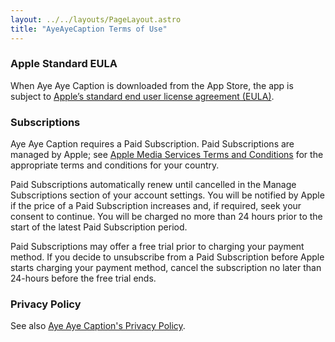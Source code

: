 ```yaml
---
layout: ../../layouts/PageLayout.astro
title: "AyeAyeCaption Terms of Use"
---
```


### Apple Standard EULA

When Aye Aye Caption is downloaded from the App Store, the app is subject to [Apple’s standard end user license agreement (EULA)](https://www.apple.com/legal/internet-services/itunes/dev/stdeula/).

### Subscriptions

Aye Aye Caption requires a Paid Subscription. Paid Subscriptions are managed by Apple; see [Apple Media Services Terms and Conditions](https://www.apple.com/legal/internet-services/itunes/) for the appropriate terms and conditions for your country.

Paid Subscriptions automatically renew until cancelled in the Manage Subscriptions section of your account settings. You will be notified by Apple if the price of a Paid Subscription increases and, if required, seek your consent to continue. You will be charged no more than 24 hours prior to the start of the latest Paid Subscription period.

Paid Subscriptions may offer a free trial prior to charging your payment method. If you decide to unsubscribe from a Paid Subscription before Apple starts charging your payment method, cancel the subscription no later than 24-hours before the free trial ends.

### Privacy Policy

See also [Aye Aye Caption's Privacy Policy](https://arun.app/ayeayecaption/privacy-policy/).
